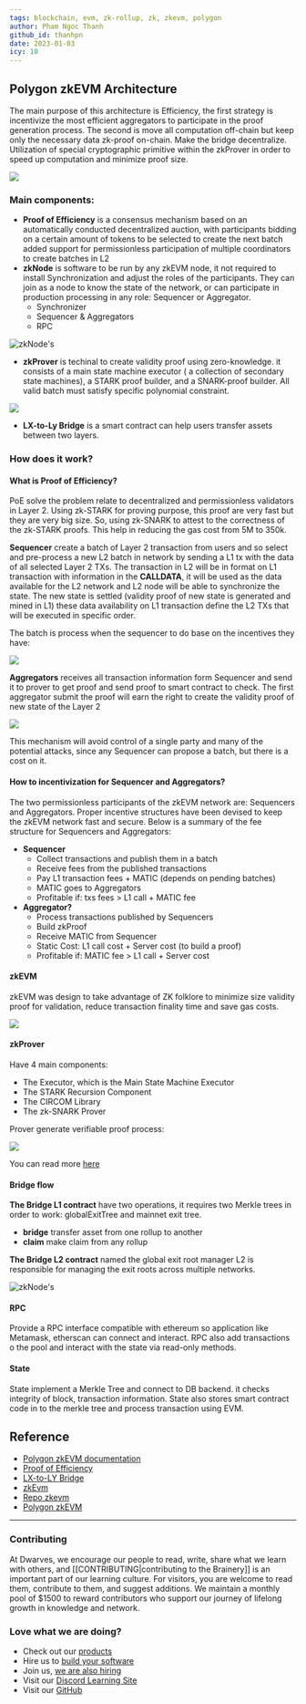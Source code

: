 ```yaml
---
tags: blockchain, evm, zk-rollup, zk, zkevm, polygon
author: Pham Ngoc Thanh
github_id: thanhpn
date: 2023-01-03
icy: 10
---
```


## Polygon zkEVM Architecture
The main purpose of this architecture is Efficiency, the first strategy is incentivize the most efficient aggregators to participate in the proof generation process. The second is move all computation off-chain but keep only the necessary data zk-proof on-chain. Make the bridge decentralize. Utilization of special cryptographic  primitive within the zkProver in order to speed up computation and minimize proof size. 

![](./../_assets/polygon-zkEVM.png)

### Main components:
- **Proof of Efficiency** is a consensus mechanism based on an automatically conducted decentralized auction, with participants bidding on a certain amount of tokens to be selected to create the next batch added support for permissionless participation of multiple coordinators to create batches in L2
- **zkNode** is software to be run by any zkEVM node, it not required to install Synchronization and adjust the roles of the participants. They can join as a node to know the state of the network, or can participate in production processing in any role: Sequencer or Aggregator.
    - Synchronizer
    - Sequencer & Aggregators
    - RPC

![zkNode's](./../_assets/fig3-zkNode-arch-aa4d18996fba1849291ea18e3f11d955.png)

- **zkProver**  is techinal to create validity proof using zero-knowledge. it consists of a main state machine executor ( a collection of secondary state machines), a STARK proof builder, and a SNARK-proof builder. All valid batch must satisfy specific polynomial constraint.

![](./../_assets/polygon-zkProver.png)

- **LX-to-Ly Bridge** is a smart contract can help users transfer assets between two layers.

### How does it work?

#### What is Proof of Efficiency?

PoE solve the problem relate to decentralized and permissionless validators in Layer 2. Using zk-STARK for proving purpose, this proof are very fast but they are very big size. So, using zk-SNARK to attest to the correctness of the zk-STARK proofs. This help in reducing the gas cost from 5M to 350k.

**Sequencer** create a batch of Layer 2 transaction from users and so select and pre-process a new L2 batch in network by sending a L1 tx with the data of all selected Layer 2 TXs. The transaction in L2 will be in format on L1 transaction with information in the **CALLDATA**, it will be used as the data available for the L2 network and L2 node will be able to synchronize the state. The new state is settled (validity proof of new state is generated and mined in L1) these data availability on L1 transaction define the L2 TXs that will be executed in specific order.

The batch is process when the sequencer to do base on the incentives they have:

![](./../_assets/1b54ce784c821f34b8d5d7218850095a84c9e054.png)

**Aggregators** receives all transaction information form Sequencer and send it to prover to get proof and send proof to smart contract to check. The first aggregator submit the proof will earn the right to create the validity proof of new state of the Layer 2

![](./../_assets/6066873078dcd11f9ef93601eba9237c52cbf11a.png)

This mechanism will avoid control of a single party and many of the potential attacks, since any Sequencer can propose a batch, but there is a cost on it.

#### How to incentivization for Sequencer and Aggregators?
The two permissionless participants of the zkEVM network are: Sequencers and Aggregators. Proper incentive structures have been devised to keep the zkEVM network fast and secure. Below is a summary of the fee structure for Sequencers and Aggregators:

- **Sequencer**
    - Collect transactions and publish them in a batch
    - Receive fees from the published transactions
    - Pay L1 transaction fees + MATIC (depends on pending batches)
    - MATIC goes to Aggregators
    - Profitable if: txs fees > L1 call + MATIC fee
- **Aggregator?**
    - Process transactions published by Sequencers
    - Build zkProof
    - Receive MATIC from Sequencer
    - Static Cost: L1 call cost + Server cost (to build a proof)
    - Profitable if: MATIC fee > L1 call + Server cost

#### zkEVM
zkEVM was design to take advantage of ZK folklore to minimize size validity proof for validation, reduce transaction finality time and save gas costs.

![](./../_assets/polygon-zk-prover-design-approach.png)

#### zkProver
Have 4 main components:
- The Executor, which is the Main State Machine Executor
- The STARK Recursion Component
- The CIRCOM Library
- The zk-SNARK Prover

Prover generate verifiable proof process:

![](./../_assets/fig-main-prts-zkpr.png)

You can read more [here](https://docs.hermez.io/zkEVM/zkProver/Overview/zkProver-Overview/#the-stark-recursion-component)

#### Bridge flow

**The Bridge L1 contract** have two operations, it requires two Merkle trees in order to work: globalExitTree and mainnet exit tree.
- **bridge** transfer asset from one rollup to another
- **claim** make claim from any rollup

**The Bridge L2 contract** named the global exit root manager L2 is responsible for managing the exit roots across multiple networks.

![zkNode's](./../_assets/fig3-zkNode-arch-aa4d18996fba1849291ea18e3f11d955.png)

#### RPC

Provide a RPC interface compatible with ethereum so application like Metamask, etherscan can connect and interact. RPC also add transactions o the pool and interact with the state via read-only methods.

#### State

State implement a Merkle Tree and connect to DB backend. it checks integrity of block, transaction information. State also stores smart contract code in to the merkle tree and process transaction using EVM.

## Reference

- [Polygon zkEVM documentation](https://docs.hermez.io/zkEVM/Basic-Concepts/Intro-zkProver%27s-Design-Approach/)
- [Proof of Efficiency](https://ethresear.ch/t/proof-of-efficiency-a-new-consensus-mechanism-for-zk-rollups/11988)
- [LX-to-LY Bridge](https://wiki.polygon.technology/docs/zkEVM/lx-ly-bridge)
- [zkEvm](https://wiki.polygon.technology/docs/zkEVM/proof-of-efficiency)
- [Repo zkevm](https://github.com/0xPolygonHermez/zkevm-node)
- [Polygon zkEVM](https://mirror.xyz/msfew.eth/JJudP_Kf-IS6VhbF-qU0BUor1Ap6SFEb0TzYOHZ34Rc)

---
<!-- cta -->
### Contributing

At Dwarves, we encourage our people to read, write, share what we learn with others, and [[CONTRIBUTING|contributing to the Brainery]] is an important part of our learning culture. For visitors, you are welcome to read them, contribute to them, and suggest additions. We maintain a monthly pool of $1500 to reward contributors who support our journey of lifelong growth in knowledge and network.

### Love what we are doing?

- Check out our [products](https://superbits.co)
- Hire us to [build your software](https://d.foundation)
- Join us, [we are also hiring](https://github.com/dwarvesf/WeAreHiring)
- Visit our [Discord Learning Site](https://discord.gg/dzNBpNTVEZ)
- Visit our [GitHub](https://github.com/dwarvesf)